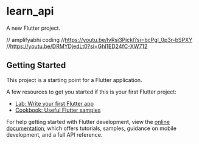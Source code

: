 # learn_api

A new Flutter project.

// amplifyabhi coding
//https://youtu.be/lvRsi3PjckI?si=bcPgl_0p3r-bSPXY
//https://youtu.be/DRMYDjedLt0?si=Ghl1ED24fC-XW712

## Getting Started

This project is a starting point for a Flutter application.

A few resources to get you started if this is your first Flutter project:

- [Lab: Write your first Flutter app](https://docs.flutter.dev/get-started/codelab)
- [Cookbook: Useful Flutter samples](https://docs.flutter.dev/cookbook)

For help getting started with Flutter development, view the
[online documentation](https://docs.flutter.dev/), which offers tutorials,
samples, guidance on mobile development, and a full API reference.
